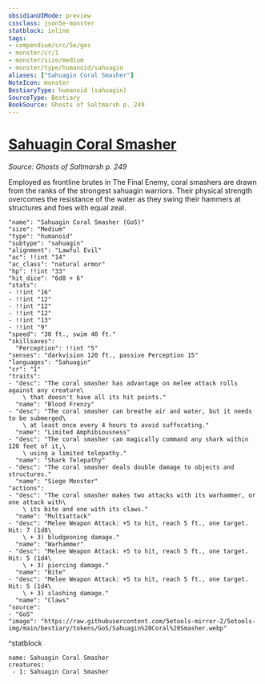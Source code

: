 ```yaml
---
obsidianUIMode: preview
cssclass: json5e-monster
statblock: inline
tags:
- compendium/src/5e/gos
- monster/cr/1
- monster/size/medium
- monster/type/humanoid/sahuagin
aliases: ["Sahuagin Coral Smasher"]
NoteIcon: monster
BestiaryType: humanoid (sahuagin)
SourceType: Bestiary
BookSource: Ghosts of Saltmarsh p. 249
---
```

# [Sahuagin Coral Smasher](2-Mechanics\CLI\bestiary\humanoid/sahuagin-coral-smasher-gos.md)
*Source: Ghosts of Saltmarsh p. 249*  

Employed as frontline brutes in The Final Enemy, coral smashers are drawn from the ranks of the strongest sahuagin warriors. Their physical strength overcomes the resistance of the water as they swing their hammers at structures and foes with equal zeal.

```statblock
"name": "Sahuagin Coral Smasher (GoS)"
"size": "Medium"
"type": "humanoid"
"subtype": "sahuagin"
"alignment": "Lawful Evil"
"ac": !!int "14"
"ac_class": "natural armor"
"hp": !!int "33"
"hit_dice": "6d8 + 6"
"stats":
- !!int "16"
- !!int "12"
- !!int "12"
- !!int "12"
- !!int "13"
- !!int "9"
"speed": "30 ft., swim 40 ft."
"skillsaves":
  "Perception": !!int "5"
"senses": "darkvision 120 ft., passive Perception 15"
"languages": "Sahuagin"
"cr": "1"
"traits":
- "desc": "The coral smasher has advantage on melee attack rolls against any creature\
    \ that doesn't have all its hit points."
  "name": "Blood Frenzy"
- "desc": "The coral smasher can breathe air and water, but it needs to be submerged\
    \ at least once every 4 hours to avoid suffocating."
  "name": "Limited Amphibiousness"
- "desc": "The coral smasher can magically command any shark within 120 feet of it,\
    \ using a limited telepathy."
  "name": "Shark Telepathy"
- "desc": "The coral smasher deals double damage to objects and structures."
  "name": "Siege Monster"
"actions":
- "desc": "The coral smasher makes two attacks with its warhammer, or one attack with\
    \ its bite and one with its claws."
  "name": "Multiattack"
- "desc": "Melee Weapon Attack: +5 to hit, reach 5 ft., one target. Hit: 7 (1d8\
    \ + 3) bludgeoning damage."
  "name": "Warhammer"
- "desc": "Melee Weapon Attack: +5 to hit, reach 5 ft., one target. Hit: 5 (1d4\
    \ + 3) piercing damage."
  "name": "Bite"
- "desc": "Melee Weapon Attack: +5 to hit, reach 5 ft., one target. Hit: 5 (1d4\
    \ + 3) slashing damage."
  "name": "Claws"
"source":
- "GoS"
"image": "https://raw.githubusercontent.com/5etools-mirror-2/5etools-img/main/bestiary/tokens/GoS/Sahuagin%20Coral%20Smasher.webp"
```
^statblock

```encounter-table
name: Sahuagin Coral Smasher
creatures:
 - 1: Sahuagin Coral Smasher
```